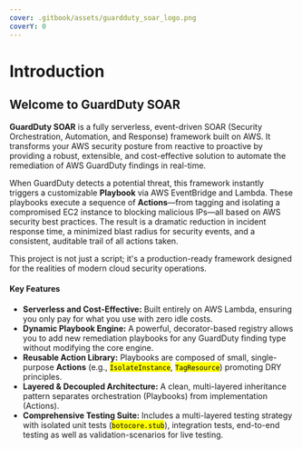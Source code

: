 ```yaml
---
cover: .gitbook/assets/guardduty_soar_logo.png
coverY: 0
---
```


# Introduction

## Welcome to GuardDuty SOAR

**GuardDuty SOAR** is a fully serverless, event-driven SOAR (Security Orchestration, Automation, and Response) framework built on AWS. It transforms your AWS security posture from reactive to proactive by providing a robust, extensible, and cost-effective solution to automate the remediation of AWS GuardDuty findings in real-time.

When GuardDuty detects a potential threat, this framework instantly triggers a customizable **Playbook** via AWS EventBridge and Lambda. These playbooks execute a sequence of **Actions**—from tagging and isolating a compromised EC2 instance to blocking malicious IPs—all based on AWS security best practices. The result is a dramatic reduction in incident response time, a minimized blast radius for security events, and a consistent, auditable trail of all actions taken.

This project is not just a script; it's a production-ready framework designed for the realities of modern cloud security operations.

#### Key Features

* **Serverless and Cost-Effective:** Built entirely on AWS Lambda, ensuring you only pay for what you use with zero idle costs.
* **Dynamic Playbook Engine:** A powerful, decorator-based registry allows you to add new remediation playbooks for any GuardDuty finding type without modifying the core engine.
* **Reusable Action Library:** Playbooks are composed of small, single-purpose **Actions** (e.g., <mark style="color:$primary;">`IsolateInstance`</mark>, <mark style="color:$primary;">`TagResource`</mark>) promoting DRY principles.
* **Layered & Decoupled Architecture:** A clean, multi-layered inheritance pattern separates orchestration (Playbooks) from implementation (Actions).
* **Comprehensive Testing Suite:** Includes a multi-layered testing strategy with isolated unit tests (<mark style="color:$primary;">`botocore.stub`</mark>), integration tests, end-to-end testing as well as validation-scenarios for live testing.
